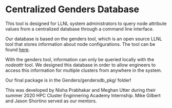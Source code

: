 # Centralized Genders Database

This tool is designed for LLNL system administrators to query node attribute values from a centralized database through a command line interface. 

Our database is based on the genders tool, which is an open source LLNL tool that stores information about node configurations.
The tool can be found [here](https://github.com/chaos/genders).

With the genders tool, information can only be queried locally with the *nodeattr* tool. We designed this database in order to allow engineers to access this information for multiple clusters from anywhere in the system. 

Our final package is in the Genders/gendersdb_pkg/ folder! 

This was developed by Nisha Prabhakar and Meghan Utter during their summer 2020 HPC Cluster Enginnering Academy Internship. Mike Gilbert and Jason Shortino served as our mentors. 
